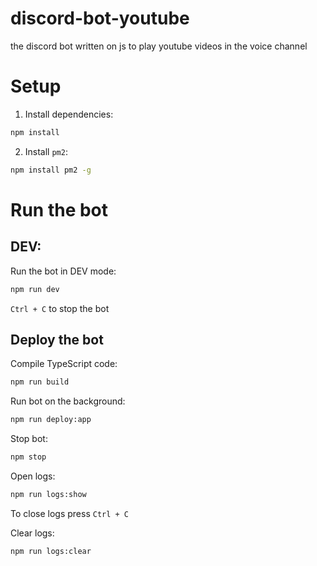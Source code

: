 # discord-bot-youtube

the discord bot written on js to play youtube videos in the voice channel

# Setup

1. Install dependencies:

```sh
npm install
```

2. Install `pm2`:

```sh
npm install pm2 -g
```

# Run the bot

## DEV:

Run the bot in DEV mode:

```sh
npm run dev
```

`Ctrl + C` to stop the bot

## Deploy the bot

Compile TypeScript code:

```sh
npm run build
```

Run bot on the background:

```sh
npm run deploy:app
```

Stop bot:

```sh
npm stop
```

Open logs:

```sh
npm run logs:show
```

To close logs press `Ctrl + C`

Clear logs:

```sh
npm run logs:clear
```
